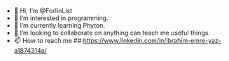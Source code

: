 - 👋 Hi, I’m @ForIinList
- 👀 I’m interested in programming.
- 🌱 I’m currently learning Phyton.
- 💞️ I’m looking to collaborate on anything can teach me useful things.
- 📫 How to reach me ## https://www.linkedin.com/in/ibrahim-emre-yaz-a1874314a/

<!---
ForIinList/ForIinList is a ✨ special ✨ repository because its `README.md` (this file) appears on your GitHub profile.
You can click the Preview link to take a look at your changes.
--->
